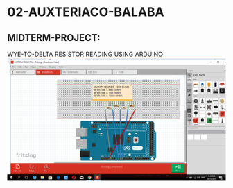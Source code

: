 # 02-AUXTERIACO-BALABA
## MIDTERM-PROJECT:
WYE-TO-DELTA RESISTOR READING USING ARDUINO
<br>
[![INSERT YOUR PICTURE HERE](https://github.com/BSCPE-2A-EE-1-TERM-1-S-Y-19-20/02-AUXTERIACO-BALABA/blob/master/MIDTERM-PROJECT.png)]()
